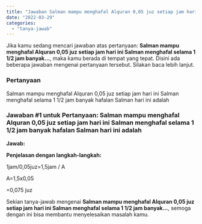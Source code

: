 ```yaml
---
title: "Jawaban Salman mampu menghafal Alquran 0,05 juz setiap jam hari ini Salman menghafal selama 1 1/2 jam banyak..."
date: "2022-03-29"
categories: 
  - "tanya-jawab"
---
```


Jika kamu sedang mencari jawaban atas pertanyaan: **Salman mampu menghafal Alquran 0,05 juz setiap jam hari ini Salman menghafal selama 1 1/2 jam banyak...**, maka kamu berada di tempat yang tepat. Disini ada beberapa jawaban mengenai pertanyaan tersebut. Silakan baca lebih lanjut.

### Pertanyaan

Salman mampu menghafal Alquran 0,05 juz setiap jam hari ini Salman menghafal selama 1 1/2 jam banyak hafalan Salman hari ini adalah​

### Jawaban #1 untuk Pertanyaan: Salman mampu menghafal Alquran 0,05 juz setiap jam hari ini Salman menghafal selama 1 1/2 jam banyak hafalan Salman hari ini adalah​

**Jawab:**

**Penjelasan dengan langkah-langkah:**

1jam/0,05juz=1,5jam / A

A=1,5x0,05

\=0,075 juz

Sekian tanya-jawab mengenai **Salman mampu menghafal Alquran 0,05 juz setiap jam hari ini Salman menghafal selama 1 1/2 jam banyak...**, semoga dengan ini bisa membantu menyelesaikan masalah kamu.
